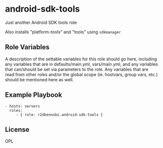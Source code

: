 android-sdk-tools
=========

Just another Android SDK tools role

Also installs "platform-tools" and "tools" using `sdkmanager`

Role Variables
--------------

A description of the settable variables for this role should go here, including any variables that are in defaults/main.yml, vars/main.yml, and any variables that can/should be set via parameters to the role. Any variables that are read from other roles and/or the global scope (ie. hostvars, group vars, etc.) should be mentioned here as well.

Example Playbook
----------------

    - hosts: servers
      roles:
         - { role: r2dkennobi.android-sdk-tools }

License
-------

GPL
